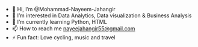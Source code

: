 - 👋 Hi, I’m @Mohammad-Nayeem-Jahangir
- 👀 I’m interested in Data Analytics, Data visualization & Business Analysis 
- 🌱 I’m currently learning Python, HTML
- 📫 How to reach me nayeejahangir55@gmail.com
- ⚡ Fun fact: Love cycling, music and travel

<!---
Mohammad-Nayeem-Jahangir/Mohammad-Nayeem-Jahangir is a ✨ special ✨ repository because its `README.md` (this file) appears on your GitHub profile.
You can click the Preview link to take a look at your changes.
--->
